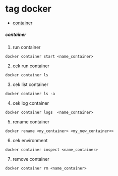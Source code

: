 # tag docker

- [container](#container)

##### container

1. run container 
```
docker container start <name_container>
```

2. cek run container
```
docker container ls
```

3. cek list container 
```
docker container ls -a
```

4. cek log container
```
docker container logs  <name_container>
```

5. rename container
```
docker rename <my_container> <my_new_container<>
```

6. cek environment
```
docker container inspect <name_container>
```

7. remove container
```
docker container rm <name_container> 
```
